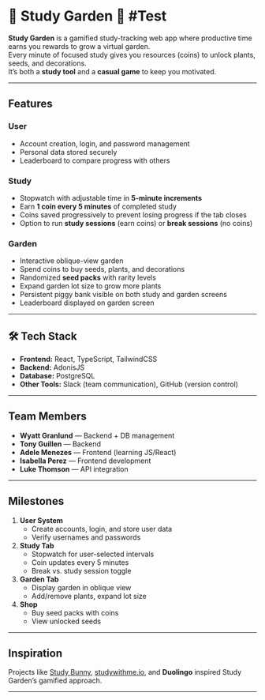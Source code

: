 # 🌱 Study Garden 🌱 #Test

**Study Garden** is a gamified study-tracking web app where productive time earns you rewards to grow a virtual garden.  
Every minute of focused study gives you resources (coins) to unlock plants, seeds, and decorations.  
It’s both a **study tool** and a **casual game** to keep you motivated.

---

## Features

### User
- Account creation, login, and password management
- Personal data stored securely
- Leaderboard to compare progress with others

### Study
- Stopwatch with adjustable time in **5-minute increments**
- Earn **1 coin every 5 minutes** of completed study
- Coins saved progressively to prevent losing progress if the tab closes
- Option to run **study sessions** (earn coins) or **break sessions** (no coins)

### Garden
- Interactive oblique-view garden
- Spend coins to buy seeds, plants, and decorations
- Randomized **seed packs** with rarity levels
- Expand garden lot size to grow more plants
- Persistent piggy bank visible on both study and garden screens
- Leaderboard displayed on garden screen

---

## 🛠️ Tech Stack

- **Frontend:** React, TypeScript, TailwindCSS  
- **Backend:** AdonisJS  
- **Database:** PostgreSQL 
- **Other Tools:** Slack (team communication), GitHub (version control)  

---

## Team Members
- **Wyatt Granlund** — Backend + DB management
- **Tony Guillen** — Backend
- **Adele Menezes** — Frontend (learning JS/React)
- **Isabella Perez** — Frontend development
- **Luke Thomson** — API integration

---

## Milestones

1. **User System**
   - Create accounts, login, and store user data
   - Verify usernames and passwords  
2. **Study Tab**
   - Stopwatch for user-selected intervals
   - Coin updates every 5 minutes
   - Break vs. study session toggle  
3. **Garden Tab**
   - Display garden in oblique view
   - Add/remove plants, expand lot size  
4. **Shop**
   - Buy seed packs with coins
   - View unlocked seeds  

---

## Inspiration
Projects like [Study Bunny](https://play.google.com/store/apps/details?id=com.superbyte.studybunny), [studywithme.io](http://studywithme.io), and **Duolingo** inspired Study Garden’s gamified approach.

---

